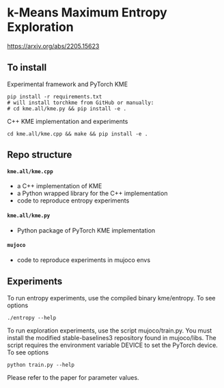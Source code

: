 # k-Means Maximum Entropy Exploration

https://arxiv.org/abs/2205.15623

## To install

Experimental framework and PyTorch KME
```
pip install -r requirements.txt
# will install torchkme from GitHub or manually:
# cd kme.all/kme.py && pip install -e .
```

C++ KME implementation and experiments
```
cd kme.all/kme.cpp && make && pip install -e .
```

## Repo structure

#### `kme.all/kme.cpp`
- a C++ implementation of KME
- a Python wrapped library for the C++ implementation
- code to reproduce entropy experiments

#### `kme.all/kme.py`
- Python package of PyTorch KME implementation

#### `mujoco`
- code to reproduce experiments in mujoco envs

## Experiments

To run entropy experiments, use the compiled binary kme/entropy. To see options
```
./entropy --help  
```

To run exploration experiments, use the script mujoco/train.py. You must install the modified stable-baselines3 repository found in mujoco/libs. The script requires the environment variable DEVICE to set the PyTorch device. To see options

```
python train.py --help
```

Please refer to the paper for parameter values. 
